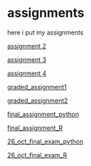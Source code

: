 
# assignments
here i put my assignments

[assignment 2](https://github.com/KoenJoosten19/assignments/blob/master/assignment2.ipynb)

[assignment 3](https://github.com/KoenJoosten19/assignments/blob/master/assignment3%20(1).ipynb)

[assignment 4](https://github.com/KoenJoosten19/assignments/blob/master/assignment4%20(1).ipynb)

[graded_assignment1](https://github.com/KoenJoosten19/assignments/blob/master/Graded_assignment1%20(2)%20(1).ipynb)

[graded_assignment2](https://github.com/KoenJoosten19/assignments/blob/master/Graded_assignment_2%20(1).ipynb)

[final_assignment_python](https://github.com/KoenJoosten19/assignments/blob/master/exam_june_7_2018%20(1).ipynb)

[final_assignment_R](https://github.com/KoenJoosten19/assignments/blob/master/Exam_student%20(1).ipynb)

[26_oct_final_exam_python](https://github.com/KoenJoosten19/assignments/blob/master/exam%2026%20oct%20python.ipynb)

[26_oct_final_exam_R](https://github.com/KoenJoosten19/assignments/blob/master/exam%2026%20oct%20R.ipynb)
